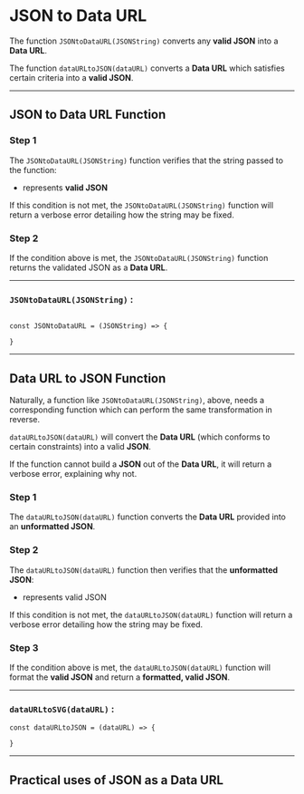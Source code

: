 # JSON to Data URL
The function `JSONtoDataURL(JSONString)` converts any **valid JSON** into a **Data URL**.

The function `dataURLtoJSON(dataURL)` converts a **Data URL** which satisfies certain criteria into a **valid JSON**.

______

## JSON to Data URL Function

### Step 1

The `JSONtoDataURL(JSONString)` function verifies that the string passed to the function:

 - represents **valid JSON**

If this condition is not met, the `JSONtoDataURL(JSONString)` function will return a verbose error detailing how the string may be fixed.

### Step 2

If the condition above is met, the `JSONtoDataURL(JSONString)` function returns the validated JSON as a **Data URL**.

______

### `JSONtoDataURL(JSONString)` :

```

const JSONtoDataURL = (JSONString) => {

}

```

_____

## Data URL to JSON Function

Naturally, a function like `JSONtoDataURL(JSONString)`, above, needs a corresponding function which can perform the same transformation in reverse.

`dataURLtoJSON(dataURL)` will convert the **Data URL** (which conforms to certain constraints) into a valid **JSON**.

If the function cannot build a **JSON** out of the **Data URL**, it will return a verbose error, explaining why not.

### Step 1

The `dataURLtoJSON(dataURL)` function converts the **Data URL** provided into an **unformatted JSON**.

### Step 2

The `dataURLtoJSON(dataURL)` function then verifies that the **unformatted JSON**:

 - represents valid JSON

If this condition is not met, the `dataURLtoJSON(dataURL)` function will return a verbose error detailing how the string may be fixed.

### Step 3

If the condition above is met, the `dataURLtoJSON(dataURL)` function will format the **valid JSON** and return a **formatted, valid JSON**.

______

### `dataURLtoSVG(dataURL)` :

```
const dataURLtoJSON = (dataURL) => {

}

```
______

## Practical uses of JSON as a Data URL

